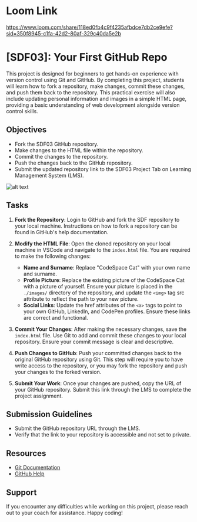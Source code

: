 # Loom Link
   https://www.loom.com/share/118ed0fb4c9f4235afbdce7db2ce9efe?sid=350f8945-c1fa-42d2-80af-329c40da5e2b

# [SDF03]: Your First GitHub Repo

This project is designed for beginners to get hands-on experience with version control using Git and GitHub. By completing this project, students will learn how to fork a repository, make changes, commit these changes, and push them back to the repository. This practical exercise will also include updating personal information and images in a simple HTML page, providing a basic understanding of web development alongside version control skills.

## Objectives
- Fork the SDF03 GitHub repository.
- Make changes to the HTML file within the repository.
- Commit the changes to the repository.
- Push the changes back to the GitHub repository.
- Submit the updated repository link to the SDF03 Project Tab on Learning Management System (LMS).

![alt text](image.png)

## Tasks
1. **Fork the Repository**: Login to GitHub and fork the SDF repository to your local machine. Instructions on how to fork a repository can be found in GitHub's help documentation.

2. **Modify the HTML File**: Open the cloned repository on your local machine in VSCode and navigate to the `index.html` file. You are required to make the following changes:
   - **Name and Surname**: Replace "CodeSpace Cat" with your own name and surname.
   - **Profile Picture**: Replace the existing picture of the CodeSpace Cat with a picture of yourself. Ensure your picture is placed in the `./images/` directory of the repository, and update the `<img>` tag src attribute to reflect the path to your new picture.
   - **Social Links**: Update the href attributes of the `<a>` tags to point to your own GitHub, LinkedIn, and CodePen profiles. Ensure these links are correct and functional.

3. **Commit Your Changes**: After making the necessary changes, save the `index.html` file. Use Git to add and commit these changes to your local repository. Ensure your commit message is clear and descriptive.

4. **Push Changes to GitHub**: Push your committed changes back to the original GitHub repository using Git. This step will require you to have write access to the repository, or you may fork the repository and push your changes to the forked version.

5. **Submit Your Work**: Once your changes are pushed, copy the URL of your GitHub repository. Submit this link through the LMS to complete the project assignment.

## Submission Guidelines
- Submit the GitHub repository URL through the LMS.
- Verify that the link to your repository is accessible and not set to private.

## Resources
- [Git Documentation](https://git-scm.com/doc)
- [GitHub Help](https://help.github.com)

## Support
If you encounter any difficulties while working on this project, please reach out to your coach for assistance. Happy coding!
